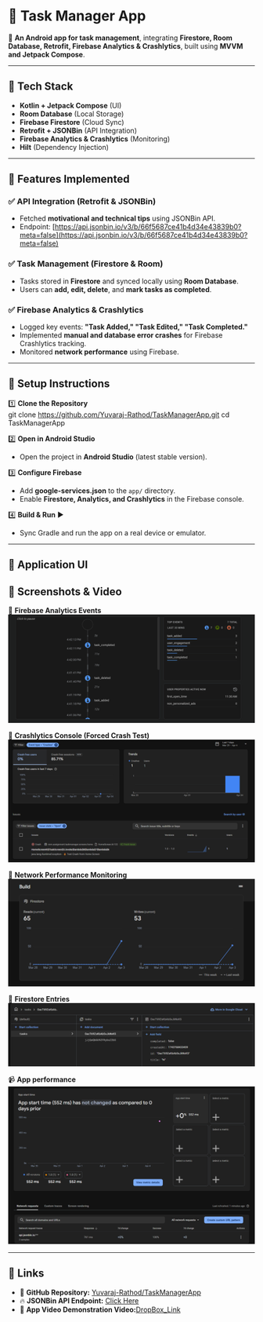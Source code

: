 # 📌 Task Manager App  

🚀 **An Android app for task management**, integrating **Firestore, Room Database, Retrofit, Firebase Analytics & Crashlytics**, built using **MVVM and Jetpack Compose**.  

---

## 📂 Tech Stack  
- **Kotlin + Jetpack Compose** (UI)  
- **Room Database** (Local Storage)  
- **Firebase Firestore** (Cloud Sync)  
- **Retrofit + JSONBin** (API Integration)  
- **Firebase Analytics & Crashlytics** (Monitoring)  
- **Hilt** (Dependency Injection)  

---

## 📌 Features Implemented  

### ✅ **API Integration (Retrofit & JSONBin)**  
- Fetched **motivational and technical tips** using JSONBin API.  
- Endpoint: [https://api.jsonbin.io/v3/b/66f5687ce41b4d34e43839b0?meta=false](https://api.jsonbin.io/v3/b/66f5687ce41b4d34e43839b0?meta=false)  

### ✅ **Task Management (Firestore & Room)**  
- Tasks stored in **Firestore** and synced locally using **Room Database**.  
- Users can **add, edit, delete**, and **mark tasks as completed**.  

### ✅ **Firebase Analytics & Crashlytics**  
- Logged key events: **"Task Added," "Task Edited," "Task Completed."**  
- Implemented **manual and database error crashes** for Firebase Crashlytics tracking.  
- Monitored **network performance** using Firebase.  

---

## 🚀 Setup Instructions  

1️⃣ **Clone the Repository**  
git clone https://github.com/Yuvaraj-Rathod/TaskManagerApp.git
cd TaskManagerApp

2️⃣ **Open in Android Studio**  
- Open the project in **Android Studio** (latest stable version).  

3️⃣ **Configure Firebase**  
- Add **google-services.json** to the `app/` directory.  
- Enable **Firestore, Analytics, and Crashlytics** in the Firebase console.  

4️⃣ **Build & Run** ▶️  
- Sync Gradle and run the app on a real device or emulator.  

---
## 📸 Application UI
 

## 📸 Screenshots & Video  

📸 **Firebase Analytics Events**  
![Analytics Events](screenshots/analytics.png)

📸 **Crashlytics Console (Forced Crash Test)**  
![Crashlytics](screenshots/crash.png)

📸 **Network Performance Monitoring**  
![Network Performance](screenshots/network.png)

📸 **Firestore Entries**  
![Task List UI](screenshots/firestoreentries.png)

📹 **App performance**  
![Crash Demo](screenshots/performance.png)


---

## 🔗 Links  

- 📂 **GitHub Repository:** [Yuvaraj-Rathod/TaskManagerApp](https://github.com/Yuvaraj-Rathod/Assignment_TaskManager)
- 🔥 **JSONBin API Endpoint:** [Click Here](https://api.jsonbin.io/v3/b/66f5687ce41b4d34e43839b0?meta=false)
- 🚀 **App Video Demonstration Video:**[DropBox_Link](https://www.dropbox.com/scl/fi/bmo5jujj9gw6kq1srhjil/VN20250404_174730.mp4?rlkey=8chdnmsf4ezw4j5dykedfsamu&st=kwaqjkbl&dl=0)




